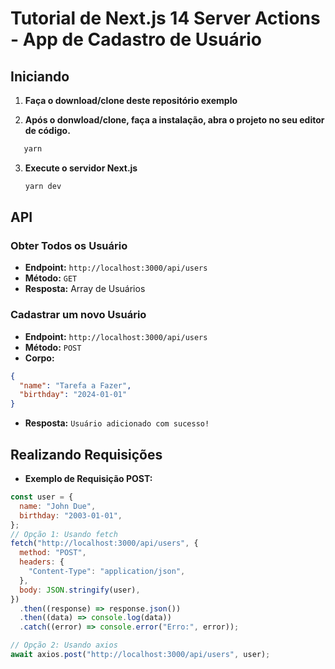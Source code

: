 # Tutorial de Next.js 14 Server Actions - App de Cadastro de Usuário

## Iniciando

1. **Faça o download/clone deste repositório exemplo**

2. **Após o donwload/clone, faça a instalação, abra o projeto no seu editor de código.**

```bash
   yarn
```

3. **Execute o servidor Next.js**
   ```bash
   yarn dev
   ```

## API

### Obter Todos os Usuário

- **Endpoint:** `http://localhost:3000/api/users`
- **Método:** `GET`
- **Resposta:** Array de Usuários

### Cadastrar um novo Usuário

- **Endpoint:** `http://localhost:3000/api/users`
- **Método:** `POST`
- **Corpo:**

```json
{
  "name": "Tarefa a Fazer",
  "birthday": "2024-01-01"
}
```

- **Resposta:** `Usuário adicionado com sucesso!`

## Realizando Requisições

- **Exemplo de Requisição POST:**

```javascript
const user = {
  name: "John Due",
  birthday: "2003-01-01",
};
// Opção 1: Usando fetch
fetch("http://localhost:3000/api/users", {
  method: "POST",
  headers: {
    "Content-Type": "application/json",
  },
  body: JSON.stringify(user),
})
  .then((response) => response.json())
  .then((data) => console.log(data))
  .catch((error) => console.error("Erro:", error));

// Opção 2: Usando axios
await axios.post("http://localhost:3000/api/users", user);
```
